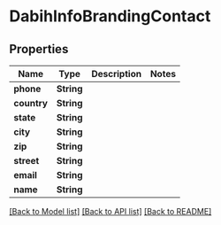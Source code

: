 # DabihInfoBrandingContact

## Properties

Name | Type | Description | Notes
------------ | ------------- | ------------- | -------------
**phone** | **String** |  | 
**country** | **String** |  | 
**state** | **String** |  | 
**city** | **String** |  | 
**zip** | **String** |  | 
**street** | **String** |  | 
**email** | **String** |  | 
**name** | **String** |  | 

[[Back to Model list]](../README.md#documentation-for-models) [[Back to API list]](../README.md#documentation-for-api-endpoints) [[Back to README]](../README.md)


